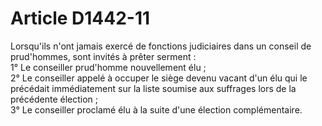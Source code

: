 # Article D1442-11

  
Lorsqu'ils n'ont jamais exercé de fonctions judiciaires dans un conseil de prud'hommes, sont invités à prêter serment :   
1° Le conseiller prud'homme nouvellement élu ;   
2° Le conseiller appelé à occuper le siège devenu vacant d'un élu qui le précédait immédiatement sur la liste soumise aux suffrages lors de la précédente élection ;   
3° Le conseiller proclamé élu à la suite d'une élection complémentaire.